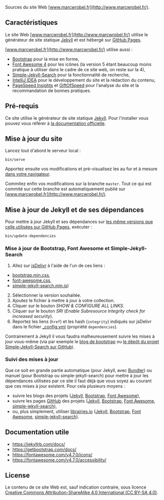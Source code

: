 Sources du site Web [www.marcwrobel.fr](http://www.marcwrobel.fr/).


## Caractéristiques
Le site Web [www.marcwrobel.fr](http://www.marcwrobel.fr/) utilise le générateur de site statique
[Jekyll](https://jekyllrb.com) et est hébergé sur [GitHub Pages](https://pages.github.com/).

[www.marcwrobel.fr](http://www.marcwrobel.fr/) utilise aussi :
* [Bootstrap](https://getbootstrap.com/) pour la mise en forme,
* [Font Awesome 4](https://fontawesome.com/v4.7.0/icons/) pour les icônes (la version 5 étant
  beaucoup moins pratique à utiliser dans le cadre de ce site web, on reste sur la 4),
* [Simple-Jekyll-Search](https://github.com/christian-fei/Simple-Jekyll-Search) pour la
  fonctionnalité de recherche,
* [IntelliJ IDEA](https://www.jetbrains.com/idea/) pour le développement du site et la rédaction du
  contenu,
* [PageSpeed Insights](https://developers.google.com/speed/pagespeed/insights/?url=https%3A%2F%2Fwww.marcwrobel.fr) et
  [GiftOfSpeed](https://www.giftofspeed.com/) pour l'analyse du site et la recommandation de bonnes
  pratiques.


## Pré-requis
Ce site utilise le générateur de site statique [Jekyll](https://jekyllrb.com). Pour l'installer vous
pouvez vous référer à [la documentation officielle](https://jekyllrb.com/docs/installation/).


## Mise à jour du site
Lancez tout d'abord le serveur local :
```shell script
bin/serve
```

Apportez ensuite vos modifications et pré-visualisez les au fur et à mesure [dans votre
navigateur](http://localhost:4000/).

Commitez enfin vos modifications sur la branche `master`. Tout ce qui est commité sur cette branche
est automatiquement publié sur [www.marcwrobel.fr](http://www.marcwrobel.fr/).


## Mise à jour de Jekyll et de ses dépendances
Pour mettre à jour Jekyll et ses dépendances sur [les même versions que celle utilisées sur GitHub
Pages](https://pages.github.com/versions/), exécuter :
```shell script
bin/update-dependencies
```


### Mise à jour de Bootstrap, Font Awesome et Simple-Jekyll-Search

1. Allez sur [jsDelivr](https://www.jsdelivr.com/) à l'aide de l'un de ces liens :
  - [bootstrap.min.css](https://www.jsdelivr.com/package/npm/bootstrap?path=dist%2Fcss),
  - [font-awesome.css](https://www.jsdelivr.com/package/npm/font-awesome?path=css),
  - [simple-jekyll-search.min.js](https://www.jsdelivr.com/package/npm/simple-jekyll-search))
2. Sélectionner la version souhaitée.
3. Ajoutez le fichier à mettre à jour à votre collection.
4. Cliquer sur le bouton _SHOW & CONFIGURE ALL LINKS_.
5. Cliquer sur le bouton _SRI_ (_Enable Subresource Integrity check for increased security_).
6. Reportez les liens (`href`) et les hash (`integrity`) indiqués sur jsDelivr dans le fichier [_config.yml](/_config.yml) (propriété `dependencies`).

Contrairement à Jekyll il vous faudra malheureusement suivre les mises à jour vous-même (via par exemple le [blog de bootstrap](https://blog.getbootstrap.com/)
ou [le dépôt du projet Simple-Jekyll-Search sur GitHub](https://github.com/christian-fei/Simple-Jekyll-Search)).


### Suivi des mises à jour

Que ce soit en grande partie automatique (pour Jekyll, avec [Bundler](https://bundler.io/)) ou manuel (pour Bootstrap ou simple-jekyll-search) pour mettre à
jour les dépendances utilisées par ce site il faut déjà que vous soyez au courant que ces mises à jour existent. Pour cela plusieurs moyens :

- suivre les blogs des projets ([Jekyll](https://jekyllrb.com/news/), [Bootstrap](https://blog.getbootstrap.com/), [Font Awesome](https://fontawesome.com/)),
- suivre les pages [GitHub](https://github.com) des projets ([Jekyll](https://github.com/jekyll/jekyll), [Bootstrap](https://github.com/twbs/bootstrap),
  [Font Awesome](https://github.com/FortAwesome/Font-Awesome), [simple-jekyll-search](https://github.com/christian-fei/Simple-Jekyll-Search)),
- ou, plus simplement, utiliser [librairies.io](https://libraries.io/) ([Jekyll](https://libraries.io/rubygems/jekyll), [Bootstrap](https://libraries.io/npm/bootstrap),
  [Font Awesome](https://libraries.io/npm/font-awesome), [simple-jekyll-search](https://libraries.io/npm/simple-jekyll-search)).

## Documentation utile
* https://jekyllrb.com/docs/
* https://getbootstrap.com/docs/
* https://fontawesome.com/v4.7.0/icons/
* https://fontawesome.com/v4.7.0/accessibility/

## License
Le contenu de ce site Web est, sauf indication contraire, sous licence [Creative Commons
Attribution-ShareAlike 4.0 International (CC BY-SA 4.0)](LICENSE).
